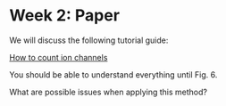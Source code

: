 Week 2: Paper
=======================

We will discuss the following tutorial guide:

[How to count ion channels](https://www.doi.org/10.1152/advan.00006.2002)

You should be able to understand everything until Fig. 6.

What are possible issues when applying this method?